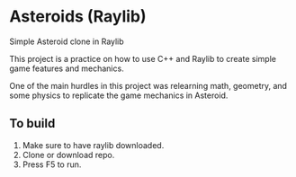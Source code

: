 # Asteroids (Raylib)

Simple Asteroid clone in Raylib

This project is a practice on how to use C++ and Raylib to create simple game features and mechanics.

One of the main hurdles in this project was relearning math, geometry, and some physics to replicate the game mechanics in Asteroid.

## To build

1. Make sure to have raylib downloaded.
2. Clone or download repo.
3. Press F5 to run.
